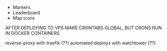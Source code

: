 - Markers.
- Leaderboard
- Map icons

AFTER DEPLOYING TO VPS MAKE CRONTABS GLOBAL, BUT CRONS RUN IN DOCKER CONTAINERS

reverse-proxy with traefik (??)
automated deploys with watchtower (??)

